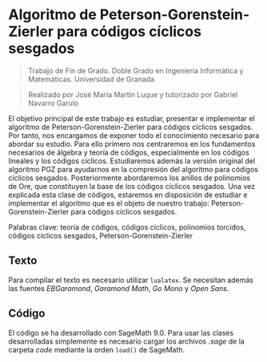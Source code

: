 # Algoritmo de Peterson-Gorenstein-Zierler para códigos cíclicos sesgados

> Trabajo de Fin de Grado. Doble Grado en Ingeniería Informática y Matemáticas. Universidad de Granada

> Realizado por José María Martín Luque y tutorizado por Gabriel Navarro Garulo


El objetivo principal de este trabajo es estudiar, presentar e implementar el algoritmo de Peterson-Gorenstein-Zierler para códigos cíclicos sesgados.
Por tanto, nos encargamos de exponer todo el conocimiento necesario para abordar su estudio.
Para ello primero nos centraremos en los fundamentos necesarios de álgebra y teoría de códigos, especialmente en los códigos lineales y los códigos cíclicos.
Estudiaremos además la versión original del algoritmo PGZ para ayudarnos en la compresión del algoritmo para códigos cíclicos sesgados.
Posteriormente abordaremos los anillos de polinomios de Ore, que constituyen la base de los códigos cíclicos sesgados.
Una vez explicada esta clase de códigos, estaremos en disposición de estudiar e implementar el algoritmo que es el objeto de nuestro trabajo:  Peterson-Gorenstein-Zierler para códigos cíclicos sesgados.

Palabras clave: teoría de códigos, códigos cíclicos, polinomios torcidos, códigos cíclicos sesgados, Peterson-Gorenstein-Zierler

## Texto

Para compilar el texto es necesario utilizar `lualatex`. 
Se necesitan además las fuentes *EBGaramond*, *Garamond Math*, *Go Mono* y *Open Sans*.

## Código

El código se ha desarrollado con SageMath 9.0.
Para usar las clases desarrolladas simplemente es necesario cargar los archivos *.sage* de la carpeta *code* mediante la orden `load()` de SageMath.